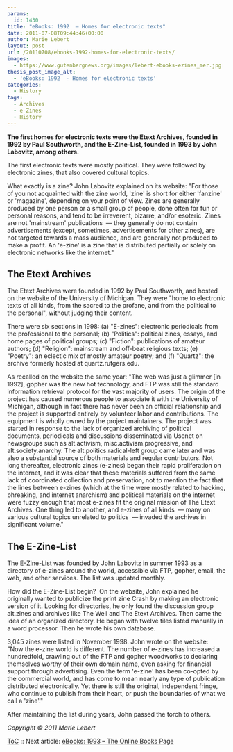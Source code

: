 ```yaml
---
params:
  id: 1430
title: "eBooks: 1992  – Homes for electronic texts"
date: 2011-07-08T09:44:46+00:00
author: Marie Lebert
layout: post
url: /20110708/ebooks-1992-homes-for-electronic-texts/
images:
  - https://www.gutenbergnews.org/images/lebert-ebooks-ezines_mer.jpg
thesis_post_image_alt:
  - 'eBooks: 1992  - Homes for electronic texts'
categories:
  - History
tags:
  - Archives
  - e-Zines
  - History
---
```

**The first homes for electronic texts were the Etext Archives, founded in 1992 by Paul Southworth, and the E-Zine-List, founded in 1993 by John Labovitz, among others.**

The first electronic texts were mostly political. They were followed by electronic zines, that also covered cultural topics.

What exactly is a zine? John Labovitz explained on its website: "For those of you not acquainted with the zine world, 'zine' is short for either 'fanzine' or 'magazine', depending on your point of view. Zines are generally produced by one person or a small group of people, done often for fun or personal reasons, and tend to be irreverent, bizarre, and/or esoteric. Zines are not 'mainstream' publications  — they generally do not contain advertisements (except, sometimes, advertisements for other zines), are not targeted towards a mass audience, and are generally not produced to make a profit. An 'e-zine' is a zine that is distributed partially or solely on electronic networks like the internet."

## The Etext Archives

The Etext Archives were founded in 1992 by Paul Southworth, and hosted on the website of the University of Michigan. They were "home to electronic texts of all kinds, from the sacred to the profane, and from the political to the personal", without judging their content.

There were six sections in 1998: (a) "E-zines": electronic periodicals from the professional to the personal; (b) "Politics": political zines, essays, and home pages of political groups; (c) "Fiction": publications of amateur authors; (d) "Religion": mainstream and off-beat religious texts; (e) "Poetry": an eclectic mix of mostly amateur poetry; and (f) "Quartz": the archive formerly hosted at quartz.rutgers.edu.<!--more-->

As recalled on the website the same year: "The web was just a glimmer [in 1992], gopher was the new hot technology, and FTP was still the standard information retrieval protocol for the vast majority of users. The origin of the project has caused numerous people to associate it with the University of Michigan, although in fact there has never been an official relationship and the project is supported entirely by volunteer labor and contributions. The equipment is wholly owned by the project maintainers. The project was started in response to the lack of organized archiving of political documents, periodicals and discussions disseminated via Usenet on newsgroups such as alt.activism, misc.activism.progressive, and alt.society.anarchy. The alt.politics.radical-left group came later and was also a substantial source of both materials and regular contributors. Not long thereafter, electronic zines (e-zines) began their rapid proliferation on the internet, and it was clear that these materials suffered from the same lack of coordinated collection and preservation, not to mention the fact that the lines between e-zines (which at the time were mostly related to hacking, phreaking, and internet anarchism) and political materials on the internet were fuzzy enough that most e-zines fit the original mission of The Etext Archives. One thing led to another, and e-zines of all kinds  — many on various cultural topics unrelated to politics  — invaded the archives in significant volume."

## The E-Zine-List

The [E-Zine-List](http://www.e-zine-list.com) was founded by John Labovitz in summer 1993 as a directory of e-zines around the world, accessible via FTP, gopher, email, the web, and other services. The list was updated monthly.

How did the E-Zine-List begin?  On the website, John explained he originally wanted to publicize the print zine Crash by making an electronic version of it. Looking for directories, he only found the discussion group alt.zines and archives like The Well and The Etext Archives. Then came the idea of an organized directory. He began with twelve tiles listed manually in a word processor. Then he wrote his own database.

3,045 zines were listed in November 1998. John wrote on the website: "Now the e-zine world is different. The number of e-zines has increased a hundredfold, crawling out of the FTP and gopher woodworks to declaring themselves worthy of their own domain name, even asking for financial support through advertising. Even the term 'e-zine' has been co-opted by the commercial world, and has come to mean nearly any type of publication distributed electronically. Yet there is still the original, independent fringe, who continue to publish from their heart, or push the boundaries of what we call a 'zine'."

After maintaining the list during years, John passed the torch to others.

_Copyright © 2011 Marie Lebert_

[ToC](/20110707/marie-lebert-ebooks-1971-2011-toc/) :: Next article: [eBooks: 1993 – The Online Books Page](/20110709/ebooks-1993-the-online-books-page/)
